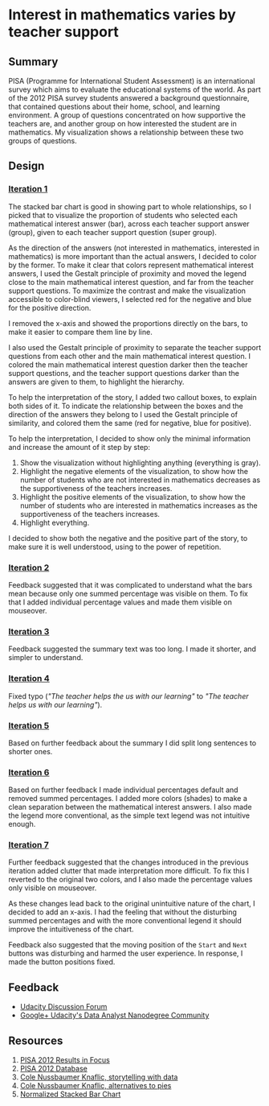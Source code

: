 # Interest in mathematics varies by teacher support

## Summary

PISA (Programme for International Student Assessment) is an international survey which aims to evaluate the educational systems of the world. As part of the 2012 PISA survey students answered a background questionnaire, that contained questions about their home, school, and learning environment. A group of questions concentrated on how supportive the teachers are, and another group on how interested the student are in mathematics. My visualization shows a relationship between these two groups of questions.

## Design

### [Iteration 1](http://bl.ocks.org/gaborsar/raw/56d225b31c1eaf24eccb/73dc99b5614c1409a65df98f017ffec70fa84b4c/)

The stacked bar chart is good in showing part to whole relationships, so I picked that to visualize the proportion of students who selected each mathematical interest answer (bar), across each teacher support answer (group), given to each teacher support question (super group).

As the direction of the answers (not interested in mathematics, interested in mathematics) is more important than the actual answers, I decided to color by the former. To make it clear that colors represent mathematical interest answers, I used the Gestalt principle of proximity and moved the legend close to the main mathematical interest question, and far from the teacher support questions. To maximize the contrast and make the visualization accessible to color-blind viewers, I selected red for the negative and blue for the positive direction.

I removed the x-axis and showed the proportions directly on the bars, to make it easier to compare them line by line.

I also used the Gestalt principle of proximity to separate the teacher support questions from each other and the main mathematical interest question. I colored the main mathematical interest question darker then the teacher support questions, and the teacher support questions darker than the answers are given to them, to highlight the hierarchy.

To help the interpretation of the story, I added two callout boxes, to explain both sides of it. To indicate the relationship between the boxes and the direction of the answers they belong to I used the Gestalt principle of similarity, and colored them the same (red for negative, blue for positive).

To help the interpretation, I decided to show only the minimal information and increase the amount of it step by step:
 1. Show the visualization without highlighting anything (everything is gray).
 2. Highlight the negative elements of the visualization, to show how the number of students who are not interested in mathematics decreases as the supportiveness of the teachers increases.
 3. Highlight the positive elements of the visualization, to show how the number of students who are interested in mathematics increases as the supportiveness of the teachers increases.
 4. Highlight everything.

I decided to show both the negative and the positive part of the story, to make sure it is well understood, using to the power of repetition.

### [Iteration 2](http://bl.ocks.org/gaborsar/raw/56d225b31c1eaf24eccb/56af718df6a8a12e7fbb036982c7535443f20422/)

Feedback suggested that it was complicated to understand what the bars mean because only one summed percentage was visible on them. To fix that I added individual percentage values and made them visible on mouseover.

### [Iteration 3](http://bl.ocks.org/gaborsar/raw/56d225b31c1eaf24eccb/cea7f5b7630024b6957812bcbc1fb9187495c2b0/)

Feedback suggested the summary text was too long. I made it shorter, and simpler to understand.

### [Iteration 4](http://bl.ocks.org/gaborsar/raw/56d225b31c1eaf24eccb/3a49e0eaf1b7791b8de6ce0ca6942c548d1039b5/)

Fixed typo (*"The teacher helps the us with our learning"* to *"The teacher helps us with our learning"*).

### [Iteration 5](http://bl.ocks.org/gaborsar/raw/56d225b31c1eaf24eccb/999d9efa104883eb46fff75690d54579c3d8e892/)

Based on further feedback about the summary I did split long sentences to shorter ones.

### [Iteration 6](http://bl.ocks.org/gaborsar/raw/56d225b31c1eaf24eccb/461c0b1fd2d90b855e1463c1ef523efce1537a9c/)

Based on further feedback I made individual percentages default and removed summed percentages.
I added more colors (shades) to make a clean separation between the mathematical interest answers.
I also made the legend more conventional, as the simple text legend was not intuitive enough.

### [Iteration 7](http://bl.ocks.org/gaborsar/raw/56d225b31c1eaf24eccb/b9e78ccda132070bc45a4e6d25c8af2af747a834/)

Further feedback suggested that the changes introduced in the previous iteration added clutter that made interpretation more difficult. To fix this I reverted to the original two colors, and I also made the percentage values only visible on mouseover.

As these changes lead back to the original unintuitive nature of the chart, I decided to add an x-axis. I had the feeling that without the disturbing summed percentages and with the more conventional legend it should improve the intuitiveness of the chart.

Feedback also suggested that the moving position of the `Start` and `Next` buttons was disturbing and harmed the user experience. In response, I made the button positions fixed.

## Feedback

 * [Udacity Discussion Forum](https://discussions.udacity.com/t/final-project-feedback-pisa-interest-in-mathematics-varies-by-teacher-support/159958)
 * [Google+ Udacity's Data Analyst Nanodegree Community](https://plus.google.com/u/0/101569911673430269340/posts/DjjtgceoDuf)

## Resources

[pisa_2012_results_in_focus]: http://www.oecd.org/pisa/keyfindings/pisa-2012-results-overview.pdf
[pisa_2012_database]: https://pisa2012.acer.edu.au/downloads.php
[storytellingwithdata_book]: http://www.storytellingwithdata.com/book/
[storytellingwithdata_alternatives_to_pies]: http://www.storytellingwithdata.com/blog/2014/06/alternatives-to-pies
[d3_normalized_stacked_bar_chart]: https://bl.ocks.org/mbostock/3886394


1. [PISA 2012 Results in Focus][pisa_2012_results_in_focus]
2. [PISA 2012 Database][pisa_2012_database]
3. [Cole Nussbaumer Knaflic, storytelling with data][storytellingwithdata_book]
4. [Cole Nussbaumer Knaflic, alternatives to pies][storytellingwithdata_alternatives_to_pies]
5. [Normalized Stacked Bar Chart][d3_normalized_stacked_bar_chart]
